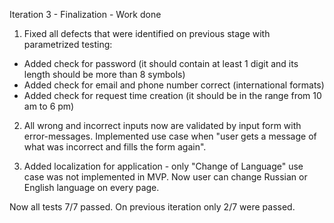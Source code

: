 Iteration 3 - Finalization - Work done

1. Fixed all defects that were identified on previous stage with parametrized testing:
- Added check for password (it should contain at least 1 digit and its length should be more than 8 symbols)
- Added check for email and phone number correct (international formats)
- Added check for request time creation (it should be in the range from 10 am to 6 pm)

2. All wrong and incorrect inputs now are validated by input form with error-messages. 
Implemented use case when "user gets a message of what was incorrect and fills the form again".

3. Added localization for application - only "Change of Language" use case was not implemented in MVP. 
Now user can change Russian or English language on every page.

Now all tests 7/7 passed. On previous iteration only 2/7 were passed. 